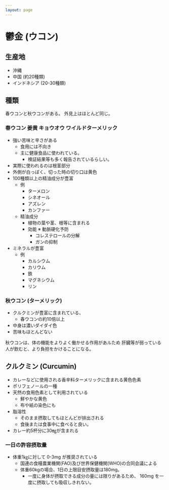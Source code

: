 ```yaml
---
layout: page
---
```


# 鬱金 (ウコン)

## 生産地

* 沖縄
* 中国 (約20種類)
* インドネシア (20-30種類)

## 種類

春ウコンと秋ウコンがある。
外見上はほとんど同じ。

### 春ウコン 姜黄 キョウオウ ワイルドターメリック

* 強い苦味と辛さがある
    * 食用には不向き
    * 主に健康食品に使われている。
        * 検証結果等も多く報告されているらしい。
* 実際に使われるのは根茎部分
* 外側が白っぽく、切った時の切り口は黄色
* 100種類以上の精油成分が豊富
    * 例
        * ターメロン
        * シネオール
        * アズレン
        * カンファー
    * 精油成分
        * 植物の葉や茎、根等に含まれる
        * 効能
           ※ 動脈硬化予防
           * コレステロールの分解
           * ガンの抑制
* ミネラルが豊富
    * 例
       * カルシウム
       * カリウム
       * 鉄
       * マグネシウム
       * リン

### 秋ウコン (ターメリック)

* クルクミンが豊富に含まれている、
    * 春ウコンの約10倍以上
* 中身は濃いダイダイ色
* 苦味もほとんどない

秋ウコンは、体の機能をよりよく働かせる作用があルため
肝臓等が弱っている人が飲むと、より負担をかけることになる。


## クルクミン (Curcumin)

* カレーなどに使用される香辛料ターメリックに含まれる黄色色素
* ポリフェノールの一種
* 天然の食用色素として利用されている
   * 鮮やかな黄色
   * 布や紙の染色にも
* 脂溶性
    * そのまま摂取してもほとんどが排出される
    * 食後または食事中に食べると良い。
* カレー約5杯分に30㎎が含まれる

### 一日の許容摂取量

* 体重1㎏に対して 0-3mg が推奨されている
    * 国連の食糧農業機関(FAO)及び世界保健機関(WHO)の合同会議による
    * 体重60kgの場合、1日の上限目安摂取量は180mg。
        * 一度に身体が摂取できる成分の量には限りがあるため、 160mg を一度に摂取しても吸収しきれない。
